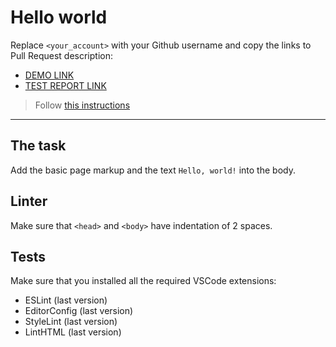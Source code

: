 # Hello world

Replace `<your_account>` with your Github username and copy the links to Pull Request description:
-  [DEMO LINK](https://diligite-iustitiam.github.io/layout_hello-world/)
- [TEST REPORT LINK](https://diligite-iustitiam.github.io/layout_hello-world/report/html_report/)

> Follow [this instructions](https://mate-academy.github.io/layout_task-guideline/#how-to-solve-the-layout-tasks-on-github)
___

## The task

Add the basic page markup and the text `Hello, world!` into the body.

## Linter

Make sure that `<head>` and `<body>` have indentation of 2 spaces.

## Tests

Make sure that you installed all the required VSCode extensions:

- ESLint (last version)
- EditorConfig (last version)
- StyleLint (last version)
- LintHTML (last version)
